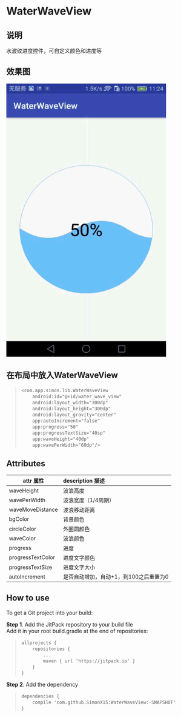 # WaterWaveView

## 说明
水波纹进度控件，可自定义颜色和进度等

## 效果图
 ![](imgs/ic_wave.gif)
 
## 在布局中放入WaterWaveView
>     <com.app.simon.lib.WaterWaveView
>         android:id="@+id/water_wave_view"
>         android:layout_width="300dp"
>         android:layout_height="300dp"
>         android:layout_gravity="center"
>         app:autoIncrement="false"
>         app:progress="50"
>         app:progressTextSize="40sp"
>         app:waveHeight="40dp"
>         app:wavePerWidth="60dp"/>

## Attributes
|attr 属性|description 描述|
| - | :- |
|waveHeight|波浪高度|
|wavePerWidth|波浪宽度（1/4周期）|
|waveMoveDistance|波浪移动距离|
|bgColor|背景颜色|
|circleColor|外圈圆颜色|
|waveColor|波浪颜色|
|progress|进度|
|progressTextColor|进度文字颜色|
|progressTextSize|进度文字大小|
|autoIncrement|是否自动增加，自动+1，到100之后重置为0|

## How to use
To get a Git project into your build:   

**Step 1**. Add the JitPack repository to your build file   
Add it in your root build.gradle at the end of repositories:    
>     allprojects {  
>         repositories {  
>             ... 
>             maven { url 'https://jitpack.io' }      
>         }   
>     }   
  
**Step 2**. Add the dependency
>     dependencies {         
>         compile 'com.github.SimonX15:WaterWaveView:-SNAPSHOT'   
>     }
